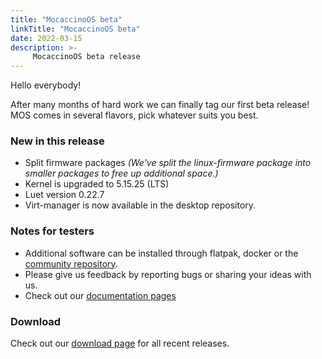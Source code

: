 ```yaml
---
title: "MocaccinoOS beta"
linkTitle: "MocaccinoOS beta"
date: 2022-03-15
description: >-
     MocaccinoOS beta release
---
```


Hello everybody!

After many months of hard work we can finally tag our first beta release!
MOS comes in several flavors, pick whatever suits you best.

### New in this release

- Split firmware packages _(We've split the linux-firmware package into smaller packages to free up additional space.)_
- Kernel is upgraded to 5.15.25 (LTS)
- Luet version 0.22.7
- Virt-manager is now available in the desktop repository.

### Notes for testers

- Additional software can be installed through flatpak, docker or the [community repository](https://github.com/mocaccinoOS/community-repository).
- Please give us feedback by reporting bugs or sharing your ideas with us.
- Check out our [documentation pages](https://www.mocaccino.org/docs/)

### Download

Check out our [download page](https://github.com/mocaccinoOS/mocaccino/releases) for all recent releases.

